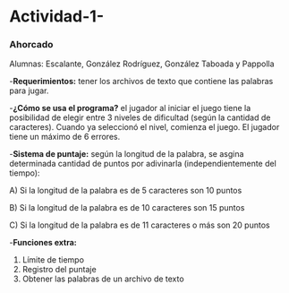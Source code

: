 # Actividad-1-
### Ahorcado
Alumnas: Escalante, González Rodríguez, González Taboada y Pappolla

-**Requerimientos:** tener los archivos de texto que contiene las palabras para jugar.

-**¿Cómo se usa el programa?** el jugador al iniciar el juego tiene la posibilidad de elegir entre 3 niveles de dificultad (según la cantidad de caracteres). Cuando ya seleccionó el nivel, comienza el juego. El jugador tiene un máximo de 6 errores.   

-**Sistema de puntaje:** según la longitud de la palabra, se asgina determinada cantidad de puntos por adivinarla (independientemente del tiempo):

A) Si la longitud de la palabra es de 5 caracteres son 10 puntos  

B) Si la longitud de la palabra es de 10 caracteres son 15 puntos  

C) Si la longitud de la palabra es de 11 caracteres o más son 20 puntos  


-**Funciones extra:**  

1) Límite de tiempo
2) Registro del puntaje 
3) Obtener las palabras de un archivo de texto
